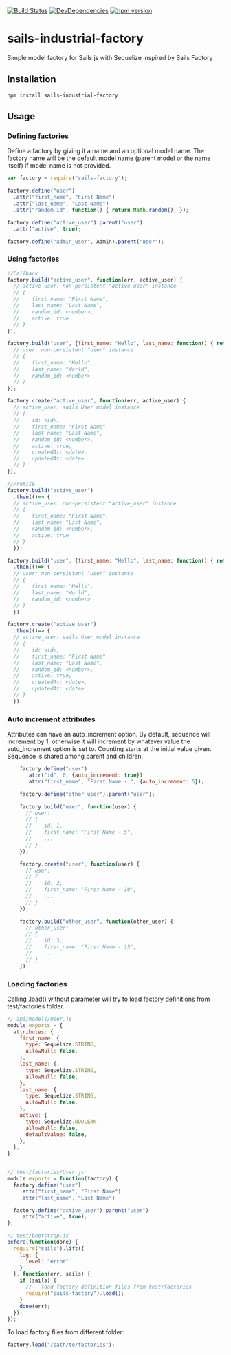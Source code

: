 [![Build Status](https://david-dm.org/malpercio/sails-industrial-factory.svg)](https://travis-ci.org/malpercio/sails-industrial-factory)
[![DevDependencies](https://david-dm.org/malpercio/sails-industrial-factory/dev-status.svg)](https://david-dm.org/malpercio/sails-industrial-factory)
[![npm version](https://badge.fury.io/js/sails-industrial-factory.svg)](https://badge.fury.io/js/sails-industrial-factory)

# sails-industrial-factory
Simple model factory for Sails.js with Sequelize inspired by Sails Factory

## Installation

    npm install sails-industrial-factory

## Usage

### Defining factories

Define a factory by giving it a name and an optional model name. The factory name will be the default model name (parent model or the name itself) if model name is not provided.

```js
var factory = require("sails-factory");

factory.define("user")
  .attr("first_name", "First Name")
  .attr("last_name", "Last Name")
  .attr("random_id", function() { return Math.random(); });

factory.define("active_user").parent("user")
  .attr("active", true);

factory.define("admin_user", Admin).parent("user");
```

### Using factories
```js
//Callback
factory.build("active_user", function(err, active_user) {
  // active_user: non-persistent "active_user" instance
  // {
  //    first_name: "First Name",
  //    last_name: "Last Name",
  //    random_id: <number>,
  //    active: true
  // }
});

factory.build("user", {first_name: "Hello", last_name: function() { return "World"; }}, function(err, user) {
  // user: non-persistent "user" instance
  // {
  //    first_name: "Hello",
  //    last_name: "World",
  //    random_id: <number>
  // }
});

factory.create("active_user", function(err, active_user) {
  // active_user: sails User model instance
  // {
  //    id: <id>,
  //    first_name: "First Name",
  //    last_name: "Last Name",
  //    random_id: <number>,
  //    active: true,
  //    createdAt: <date>,
  //    updatedAt: <date>
  // }
});

//Promise
factory.build("active_user")
  .then(()=> {
  // active_user: non-persistent "active_user" instance
  // {
  //    first_name: "First Name",
  //    last_name: "Last Name",
  //    random_id: <number>,
  //    active: true
  // }
  });

factory.build("user", {first_name: "Hello", last_name: function() { return "World"; }})
  .then(()=> {
  // user: non-persistent "user" instance
  // {
  //    first_name: "Hello",
  //    last_name: "World",
  //    random_id: <number>
  // }
  });

factory.create("active_user")
  .then(()=> {
  // active_user: sails User model instance
  // {
  //    id: <id>,
  //    first_name: "First Name",
  //    last_name: "Last Name",
  //    random_id: <number>,
  //    active: true,
  //    createdAt: <date>,
  //    updatedAt: <date>
  // }
  });
```
### Auto increment attributes

Attributes can have an auto_increment option. By default, sequence will increment by 1, otherwise it will increment by whatever value the auto_increment option is set to. Counting starts at the initial value given. Sequence is shared among parent and children.

```js
    factory.define("user")
      .attr("id", 0, {auto_increment: true})
      .attr("first_name", "First Name - ", {auto_increment: 5});

    factory.define("other_user").parent("user");

    factory.build("user", function(user) {
      // user:
      // {
      //    id: 1,
      //    first_name: "First Name - 5",
      //    ...
      // }
    });

    factory.create("user", function(user) {
      // user:
      // {
      //    id: 2,
      //    first_name: "First Name - 10",
      //    ...
      // }
    });

    factory.build("other_user", function(other_user) {
      // other_user:
      // {
      //    id: 3,
      //    first_name: "First Name - 15",
      //    ...
      // }
    });
```

### Loading factories

Calling .load() without parameter will try to load factory definitions from test/factories folder.
```js
// api/models/User.js
module.exports = {
  attributes: {
    first_name: {
      type: Sequelize.STRING,
      allowNull: false,
    },
    last_name: {
      type: Sequelize.STRING,
      allowNull: false,
    },
    last_name: {
      type: Sequelize.STRING,
      allowNull: false,
    },
    active: {
      type: Sequelize.BOOLEAN,
      allowNull: false,
      defaultValue: false,
    },
  },
};


// test/factories/User.js
module.exports = function(factory) {
  factory.define("user")
    .attr("first_name", "First Name")
    .attr("last_name", "Last Name")

  factory.define("active_user").parent("user")
    .attr("active", true);
};

// test/bootstrap.js
before(function(done) {
  require("sails").lift({
    log: {
      level: "error"
    }
  }, function(err, sails) {
    if (sails) {
      //-- load factory definition files from test/factories
      require("sails-factory").load();
    }
    done(err);
  });
});
```

To load factory files from different folder:

```js
factory.load("/path/to/factories");
```
